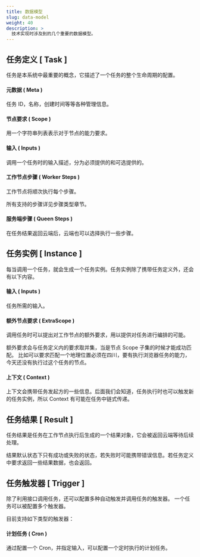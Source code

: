 ```yaml
---
title: 数据模型
slug: data-model
weight: 40
description: >
  技术实现时涉及到的几个重要的数据模型。
---
```


## 任务定义 [ Task ]

任务是本系统中最重要的概念，它描述了一个任务的整个生命周期的配置。

#### 元数据 ( Meta )
任务 ID，名称，创建时间等等各种管理信息。

#### 节点要求 ( Scope )
用一个字符串列表表示对于节点的能力要求。

#### 输入 ( Inputs )
调用一个任务时的输入描述，分为必须提供的和可选提供的。

#### 工作节点步骤 ( Worker Steps )
工作节点将顺次执行每个步骤。

所有支持的步骤详见步骤类型章节。

#### 服务端步骤 ( Queen Steps )
在任务结果返回云端后，云端也可以选择执行一些步骤。


## 任务实例 [ Instance ]

每当调用一个任务，就会生成一个任务实例。任务实例除了携带任务定义外，还会有以下内容。

#### 输入 ( Inputs )
任务所需的输入。

#### 额外节点要求 ( ExtraScope )
调用任务时可以提出对工作节点的额外要求，用以提供对任务进行编排的可能。

额外要求会与任务定义内的要求取并集，当是节点 Scope 子集的时候才能成功匹配。
比如可以要求匹配一个地理位置必须在四川，要有执行浏览器任务的能力，今天还没有执行过这个任务的节点。

#### 上下文 ( Context )
上下文会携带任务发起方的一些信息。后面我们会知道，任务执行时也可以触发新的任务实例，所以 Context 有可能在任务中链式传递。


## 任务结果 [ Result ]

任务结果是任务在工作节点执行后生成的一个结果对象，它会被返回云端等待后续处理。

结果默认状态下只有成功或失败的状态，若失败时可能携带错误信息。若任务定义中要求返回一些结果数据，也会返回。


## 任务触发器 [ Trigger ]

除了利用接口调用任务，还可以配置多种自动触发并调用任务的触发器。
一个任务可以被配置多个触发器。

目前支持如下类型的触发器：

#### 计划任务 ( Cron )
通过配置一个 Cron，并指定输入，可以配置一个定时执行的计划任务。

